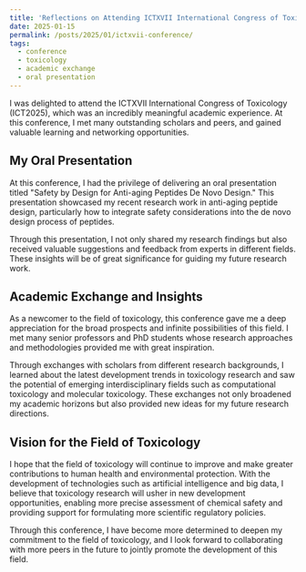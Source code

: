 ```yaml
---
title: 'Reflections on Attending ICTXVII International Congress of Toxicology'
date: 2025-01-15
permalink: /posts/2025/01/ictxvii-conference/
tags:
  - conference
  - toxicology
  - academic exchange
  - oral presentation
---
```


I was delighted to attend the ICTXVII International Congress of Toxicology (ICT2025), which was an incredibly meaningful academic experience. At this conference, I met many outstanding scholars and peers, and gained valuable learning and networking opportunities.

## My Oral Presentation

At this conference, I had the privilege of delivering an oral presentation titled "Safety by Design for Anti-aging Peptides De Novo Design." This presentation showcased my recent research work in anti-aging peptide design, particularly how to integrate safety considerations into the de novo design process of peptides.

Through this presentation, I not only shared my research findings but also received valuable suggestions and feedback from experts in different fields. These insights will be of great significance for guiding my future research work.

## Academic Exchange and Insights

As a newcomer to the field of toxicology, this conference gave me a deep appreciation for the broad prospects and infinite possibilities of this field. I met many senior professors and PhD students whose research approaches and methodologies provided me with great inspiration.

Through exchanges with scholars from different research backgrounds, I learned about the latest development trends in toxicology research and saw the potential of emerging interdisciplinary fields such as computational toxicology and molecular toxicology. These exchanges not only broadened my academic horizons but also provided new ideas for my future research directions.

## Vision for the Field of Toxicology

I hope that the field of toxicology will continue to improve and make greater contributions to human health and environmental protection. With the development of technologies such as artificial intelligence and big data, I believe that toxicology research will usher in new development opportunities, enabling more precise assessment of chemical safety and providing support for formulating more scientific regulatory policies.

Through this conference, I have become more determined to deepen my commitment to the field of toxicology, and I look forward to collaborating with more peers in the future to jointly promote the development of this field.
